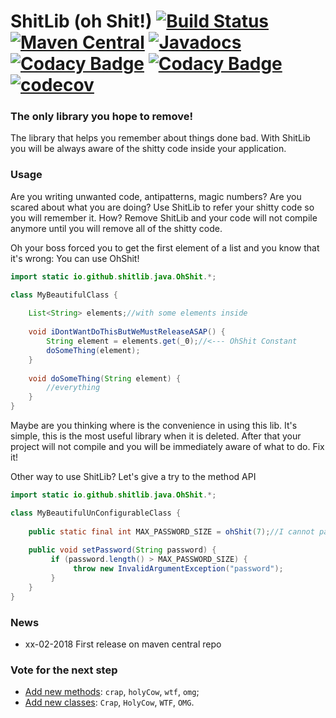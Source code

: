 ShitLib (oh Shit!) [![Build Status](https://travis-ci.org/ShitLib/shitlib-java.svg?branch=master)](https://travis-ci.org/ShitLib/shitlib-java) [![Maven Central](https://maven-badges.herokuapp.com/maven-central/com.github.shitlib/shitlib-java/badge.svg)](https://maven-badges.herokuapp.com/maven-central/com.github.shitlib/shitlib-java) [![Javadocs](https://www.javadoc.io/badge/com.github.shitlib/shitlib-java.svg?color=blue)](https://www.javadoc.io/doc/com.github.shitlib/shitlib-java) [![Codacy Badge](https://api.codacy.com/project/badge/Grade/8d6f7fa7a4724079945759119c5dc9e4)](https://www.codacy.com/app/UltimaPhoenix/shitlib-java?utm_source=github.com&amp;utm_medium=referral&amp;utm_content=ShitLib/shitlib-java&amp;utm_campaign=Badge_Grade) [![Codacy Badge](https://api.codacy.com/project/badge/Coverage/8d6f7fa7a4724079945759119c5dc9e4)](https://www.codacy.com/app/UltimaPhoenix/shitlib-java?utm_source=github.com&utm_medium=referral&utm_content=ShitLib/shitlib-java&utm_campaign=Badge_Coverage) [![codecov](https://codecov.io/gh/ShitLib/shitlib-java/branch/master/graph/badge.svg)](https://codecov.io/gh/ShitLib/shitlib-java)
===============

### The only library you hope to remove!
The library that helps you remember about things done bad.
With ShitLib you will be always aware of the shitty code inside your application.



### Usage
Are you writing unwanted code, antipatterns, magic numbers?
Are you scared about what you are doing?
Use ShitLib to refer your shitty code so you will remember it.
How? Remove ShitLib and your code will not compile anymore until you will remove all of the shitty code.


Oh your boss forced you to get the first element of a list and you know that it's wrong: You can use OhShit!

```java
import static io.github.shitlib.java.OhShit.*;

class MyBeautifulClass {
    
    List<String> elements;//with some elements inside
    
    void iDontWantDoThisButWeMustReleaseASAP() {
        String element = elements.get(_0);//<--- OhShit Constant
        doSomeThing(element);
    }
    
    void doSomeThing(String element) {
        //everything
    }
}
```  

Maybe are you thinking where is the convenience in using this lib.
It's simple, this is the most useful library when it is deleted.
After that your project will not compile and you will be immediately aware of what to do.
Fix it!

Other way to use ShitLib? Let's give a try to the method API

```java
import static io.github.shitlib.java.OhShit.*;

class MyBeautifulUnConfigurableClass {
    
    public static final int MAX_PASSWORD_SIZE = ohShit(7);//I cannot parameterize now
    
    public void setPassword(String password) {
         if (password.length() > MAX_PASSWORD_SIZE) {
              throw new InvalidArgumentException("password");
         }
    }
}
```  

### News
  * xx-02-2018 First release on maven central repo

### Vote for the next step
  * [Add new methods](https://strawpoll.com/p55b3gp8): ``crap``, ``holyCow``, ``wtf``, ``omg``;
  * [Add new classes](https://strawpoll.com/kfbsxpkw): ``Crap``, ``HolyCow``, ``WTF``, ``OMG``.

